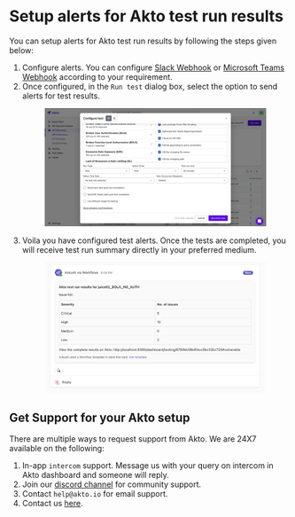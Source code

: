 # Setup alerts for Akto test run results

You can setup alerts for Akto test run results by following the steps given below:

1. Configure alerts. You can configure [Slack Webhook](./slack-webhook.md) or [Microsoft Teams Webhook](./microsoft-teams-webhook.md) according to your requirement.
2. Once configured, in the `Run test` dialog box, select the option to send alerts for test results.
   <figure><img src="../.gitbook/assets/test-alerts-1.png" alt=""><figcaption></figcaption></figure>
3. Voila you have configured test alerts. Once the tests are completed, you will receive test run summary directly in your preferred medium.
   <figure><img src="../.gitbook/assets/test-alerts-2.png" alt=""><figcaption></figcaption></figure>


## Get Support for your Akto setup

There are multiple ways to request support from Akto. We are 24X7 available on the following:

1. In-app `intercom` support. Message us with your query on intercom in Akto dashboard and someone will reply.
2. Join our [discord channel](https://www.akto.io/community) for community support.
3. Contact `help@akto.io` for email support.
4. Contact us [here](https://www.akto.io/contact-us).